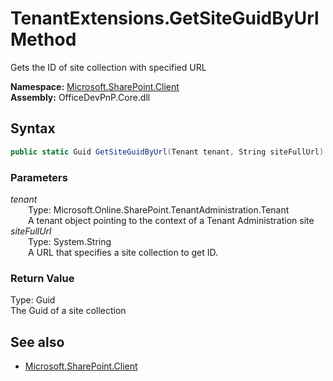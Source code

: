 # TenantExtensions.GetSiteGuidByUrl Method  
Gets the ID of site collection with specified URL  

**Namespace:** [Microsoft.SharePoint.Client](Microsoft.SharePoint.Client.md)  
**Assembly:** OfficeDevPnP.Core.dll  
## Syntax
```C#
public static Guid GetSiteGuidByUrl(Tenant tenant, String siteFullUrl)
```
### Parameters
*tenant*  
&emsp;&emsp;Type: Microsoft.Online.SharePoint.TenantAdministration.Tenant  
&emsp;&emsp;A tenant object pointing to the context of a Tenant Administration site  
*siteFullUrl*  
&emsp;&emsp;Type: System.String  
&emsp;&emsp;A URL that specifies a site collection to get ID.  
### Return Value
Type: Guid  
The Guid of a site collection

## See also
- [Microsoft.SharePoint.Client](Microsoft.SharePoint.Client.md)
